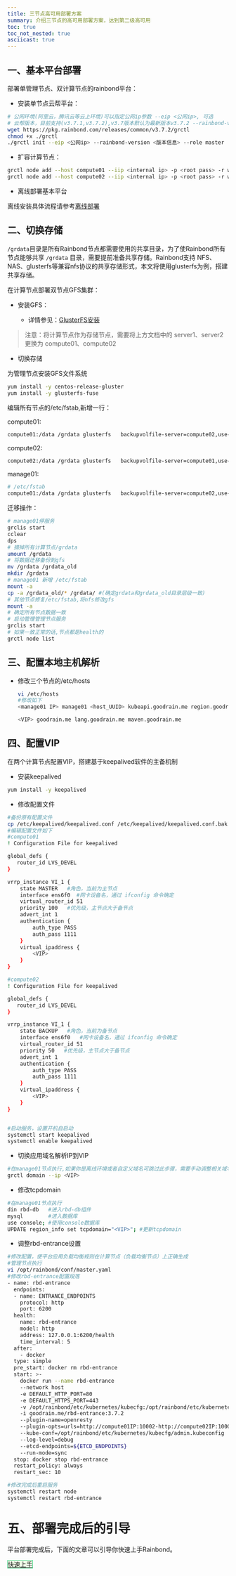```yaml
---
title: 三节点高可用部署方案
summary: 介绍三节点的高可用部署方案，达到第二级高可用
toc: true
toc_not_nested: true
asciicast: true
---
```


<div id="toc"></div>


## 一、基本平台部署

部署单管理节点、双计算节点的rainbond平台：

- 安装单节点云帮平台：

```bash
# 公网环境(阿里云，腾讯云等云上环境)可以指定公网ip参数 --eip <公网ip>, 可选
# 云帮版本，目前支持(v3.7.1,v3.7.2),v3.7版本默认为最新版本v3.7.2 --rainbond-version <版本信息>, 可选
wget https://pkg.rainbond.com/releases/common/v3.7.2/grctl
chmod +x ./grctl
./grctl init --eip <公网ip> --rainbond-version <版本信息> --role master
```

- 扩容计算节点：

```bash
grctl node add --host compute01 --iip <internal ip> -p <root pass> -r worker
grctl node add --host compute02 --iip <internal ip> -p <root pass> -r worker
```

- 离线部署基本平台

离线安装具体流程请参考[离线部署](../install/offline/setup.html#rainbond)

## 二、切换存储

`/grdata`目录是所有Rainbond节点都需要使用的共享目录，为了使Rainbond所有节点能够共享 `/grdata` 目录，需要提前准备共享存储。Rainbond支持 NFS、NAS、glusterfs等兼容nfs协议的共享存储形式，本文将使用glusterfs为例，搭建共享存储。

在计算节点部署双节点GFS集群：

- 安装GFS：

  - 详情参见：[GlusterFS安装](../storage/GlusterFS/install.html)

> 注意：将计算节点作为存储节点，需要将上方文档中的 server1、server2 更换为 compute01、compute02

- 切换存储

为管理节点安装GFS文件系统

```bash
yum install -y centos-release-gluster
yum install -y glusterfs-fuse
```

编辑所有节点的/etc/fstab,新增一行：

compute01:

```bash
compute01:/data	/grdata	glusterfs	backupvolfile-server=compute02,use-readdirp=no,log-level=WARNING,log-file=/var/log/gluster.log 0 0
```

compute02:

```bash
compute02:/data	/grdata	glusterfs	backupvolfile-server=compute01,use-readdirp=no,log-level=WARNING,log-file=/var/log/gluster.log 0 0
```

manage01:

```bash
# /etc/fstab
compute01:/data	/grdata	glusterfs	backupvolfile-server=compute02,use-readdirp=no,log-level=WARNING,log-file=/var/log/gluster.log 0 0
```

迁移操作：

```bash
# manage01停服务
grclis start 
cclear
dps
# 摘掉所有计算节点/grdata
umount /grdata
# 将数据迁移备份到gfs
mv /grdata /grdata_old
mkdir /grdata
# manage01 新增 /etc/fstab
mount -a
cp -a /grdata_old/* /grdata/ #(确定grdata和grdata_old目录层级一致)
# 其他节点修复/etc/fstab,将nfs修改gfs
mount -a
# 确定所有节点数据一致
# 启动管理管理节点服务
grclis start 
# 如果一致正常的话,节点都是health的
grctl node list 
```

## 三、配置本地主机解析

- 修改三个节点的/etc/hosts

  ```bash
  vi /etc/hosts
  #修改如下
  <manage01 IP> manage01 <host_UUID> kubeapi.goodrain.me region.goodrain.me console.goodrain.me
  
  <VIP> goodrain.me lang.goodrain.me maven.goodrain.me
  ```

## 四、配置VIP

在两个计算节点配置VIP，搭建基于keepalived软件的主备机制

- 安装keepalived

```bash
yum install -y keepalived
```

- 修改配置文件

```bash
#备份原有配置文件
cp /etc/keepalived/keepalived.conf /etc/keepalived/keepalived.conf.bak
#编辑配置文件如下
#compute01
! Configuration File for keepalived

global_defs {
   router_id LVS_DEVEL
}

vrrp_instance VI_1 {
    state MASTER   #角色，当前为主节点
    interface ens6f0  #网卡设备名，通过 ifconfig 命令确定
    virtual_router_id 51
    priority 100   #优先级，主节点大于备节点
    advert_int 1
    authentication {
        auth_type PASS
        auth_pass 1111
    }
    virtual_ipaddress {
        <VIP>
    }
}

#compute02
! Configuration File for keepalived

global_defs {
   router_id LVS_DEVEL
}

vrrp_instance VI_1 {
    state BACKUP   #角色，当前为备节点
    interface ens6f0   #网卡设备名，通过 ifconfig 命令确定
    virtual_router_id 51
    priority 50   #优先级，主节点大于备节点
    advert_int 1
    authentication {
        auth_type PASS
        auth_pass 1111
    }
    virtual_ipaddress {
        <VIP>
    }
}


#启动服务，设置开机自启动
systemctl start keepalived
systemctl enable keepalived
```

- 切换应用域名解析IP到VIP

```bash
#在manage01节点执行,如果你是离线环境或者自定义域名可跳过此步骤，需要手动调整相关域名解析，原先解析管理节点改成vip即可。
grctl domain --ip <VIP>
```

- 修改tcpdomain

```bash
#在manage01节点执行
din rbd-db   #进入rbd-db组件
mysql        #进入数据库
use console; #使用console数据库
UPDATE region_info set tcpdomain="<VIP>"; #更新tcpdomain
```

- 调整rbd-entrance设置

```bash
#修改配置，使平台应用负载均衡规则在计算节点（负载均衡节点）上正确生成
#管理节点执行
vi /opt/rainbond/conf/master.yaml
#修改rbd-entrance配置段落
- name: rbd-entrance
  endpoints:
  - name: ENTRANCE_ENDPOINTS
    protocol: http
    port: 6200
  health:
    name: rbd-entrance
    model: http
    address: 127.0.0.1:6200/health
    time_interval: 5
  after:
    - docker
  type: simple
  pre_start: docker rm rbd-entrance
  start: >-
    docker run --name rbd-entrance
    --network host
    -e DEFAULT_HTTP_PORT=80
    -e DEFAULT_HTTPS_PORT=443
    -v /opt/rainbond/etc/kubernetes/kubecfg:/opt/rainbond/etc/kubernetes/kubecfg
    -i goodrain.me/rbd-entrance:3.7.2
    --plugin-name=openresty
    --plugin-opts=urls=http://compute01IP:10002-http://compute02IP:10002   #手动修改此处
    --kube-conf=/opt/rainbond/etc/kubernetes/kubecfg/admin.kubeconfig
    --log-level=debug
    --etcd-endpoints=${ETCD_ENDPOINTS}
    --run-mode=sync
  stop: docker stop rbd-entrance
  restart_policy: always
  restart_sec: 10

#修改完成后重启服务
systemctl restart node
systemctl restart rbd-entrance
```
  
# 五、部署完成后的引导

平台部署完成后，下面的文章可以引导你快速上手Rainbond。

<div class="btn-group btn-group-justified">
<a href="/docs/stable/getting-started/quick-learning.html" class="btn" style="background-color:#F0FFE8;border:1px solid #28cb75">快速上手</a>
</div>
